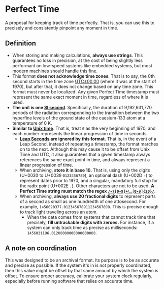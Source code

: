 # Perfect Time
A proposal for keeping track of time perfectly. That is, you can use this to precisely and consistently pinpoint any moment in time.



## Definition
- When storing and making calculations, **always use strings**. This guarantees no loss in precision, at the cost of being slightly less performant on low-speed systems like embedded systems, but most modern machines should handle this fine.
- This format **does not acknowledge time zones**. That is to say, the 0th second starts in the time zone [UTC±00:00](https://en.wikipedia.org/wiki/UTC±00:00) (where it was at the start of 1970), but after that, it does not change based on any time zone. This format must never be localized. Any given Perfect Time timestamp must represent the same exact moment in time, regardless of where it is used.
- **The unit is one [SI second](https://en.wikipedia.org/wiki/Second#"Atomic"_second)**. Specifically, the duration of 9,192,631,770 periods of the radiation corresponding to the transition between the two hyperfine levels of the ground state of the caesium-133 atom at a temperature of 0 K.
- **Similar to [Unix time](https://en.wikipedia.org/wiki/Unix_time)**. That is, treat `0` as the very beginning of 1970, and each number represents the linear progression of time in seconds.
    - **[Leap Seconds](https://en.wikipedia.org/wiki/Leap_second) are ignored by this format.** That is, in the event of a Leap Second, instead of repeating a timestamp, the format marches on to the next. Although this may cause it to be offset from Unix Time and UTC, it also guarantees that a given timestamp always references the same exact point in time, and always represent a linear progression of time.
    - When archiving, **store it in base 10.** That is, using only the digits (U+0030 to U+0039 `0123456789`), an optional dash (U+002D `-`) to represent dates prior to 1970, and a singular, mandatory full stop for the radix point (U+002E `.`). Other characters are not to be used. **A Perfect Time string must match the regex [`/-?[0-9]+\.[0-9]{20}/`](https://regex101.com/r/tZ0nY9/3).**
    - When archiving, **always use 20 fractional digits** to represent parts of a second as small as one hundredth of one attosecond. For example, `1456020377.012345678911234567890`. This is precise enough to [track light traveling across an atom](https://www.wolframalpha.com/input/?i=lightspeed+*+0.01+attosecond).
        - When the data comes from systems that cannot track time that precisely, **fill untrackable digits with zeroes.** For instance, if a system can only track time as precise as milliseconds: `1456021196.01200000000000000000`.


## A note on coordination
This was designed to be an archival format. Its purpose is to be as accurate and precise as possible. If the system it's in is not properly coordinated, then this value might be offset by that same amount by which the system is offset. To ensure proper accuracy, calibrate your system clock regularly, especially before running software that relies on accurate time.

